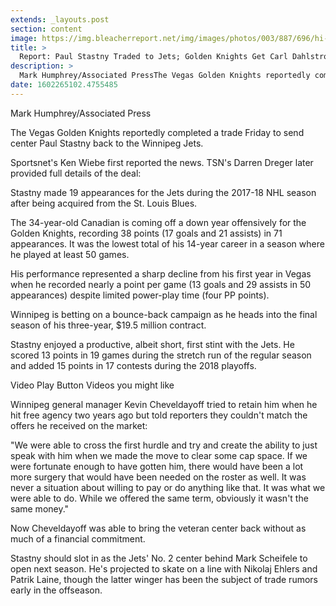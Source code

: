 ```yaml
--- 
extends: _layouts.post 
section: content 
image: https://img.bleacherreport.net/img/images/photos/003/887/696/hi-res-64916a9cdc0f4af3d4575d96114498e7_crop_exact.jpg?w=1200&h=1200&q=75 
title: > 
  Report: Paul Stastny Traded to Jets; Golden Knights Get Carl Dahlstrom, Pick 
description: > 
  Mark Humphrey/Associated PressThe Vegas Golden Knights reportedly completed a trade Friday to send center Paul Stastny back to the Winnipeg Jets.TSN's Darren Dreger later provided full details of the deal:Stastny made 19 appearances for the Jets during the 2017-18 NHL season after being acquired from the St. Louis Blues.The 34-year-old Canadian is coming off a down year offensively for the Golden Knights, recording 38 points (17 goals and 21 assists) in 71 appearances.It was the lowest total of his 14-year career in a season where he played at least 50 games.Winnipeg is betting on a bounce-back campaign as he heads into the final season of his three-year, $19.5 million contract. 
date: 1602265102.4755485 
--- 
```

Mark Humphrey/Associated Press

The Vegas Golden Knights reportedly completed a trade Friday to send center Paul Stastny back to the Winnipeg Jets.

Sportsnet's Ken Wiebe first reported the news. TSN's Darren Dreger later provided full details of the deal:



Stastny made 19 appearances for the Jets during the 2017-18 NHL season after being acquired from the St. Louis Blues.

The 34-year-old Canadian is coming off a down year offensively for the Golden Knights, recording 38 points (17 goals and 21 assists) in 71 appearances. It was the lowest total of his 14-year career in a season where he played at least 50 games.

His performance represented a sharp decline from his first year in Vegas when he recorded nearly a point per game (13 goals and 29 assists in 50 appearances) despite limited power-play time (four PP points).

Winnipeg is betting on a bounce-back campaign as he heads into the final season of his three-year, $19.5 million contract.

Stastny enjoyed a productive, albeit short, first stint with the Jets. He scored 13 points in 19 games during the stretch run of the regular season and added 15 points in 17 contests during the 2018 playoffs.

Video Play Button Videos you might like

Winnipeg general manager Kevin Cheveldayoff tried to retain him when he hit free agency two years ago but told reporters they couldn't match the offers he received on the market:

"We were able to cross the first hurdle and try and create the ability to just speak with him when we made the move to clear some cap space. If we were fortunate enough to have gotten him, there would have been a lot more surgery that would have been needed on the roster as well. It was never a situation about willing to pay or do anything like that. It was what we were able to do. While we offered the same term, obviously it wasn't the same money."

Now Cheveldayoff was able to bring the veteran center back without as much of a financial commitment.

Stastny should slot in as the Jets' No. 2 center behind Mark Scheifele to open next season. He's projected to skate on a line with Nikolaj Ehlers and Patrik Laine, though the latter winger has been the subject of trade rumors early in the offseason.